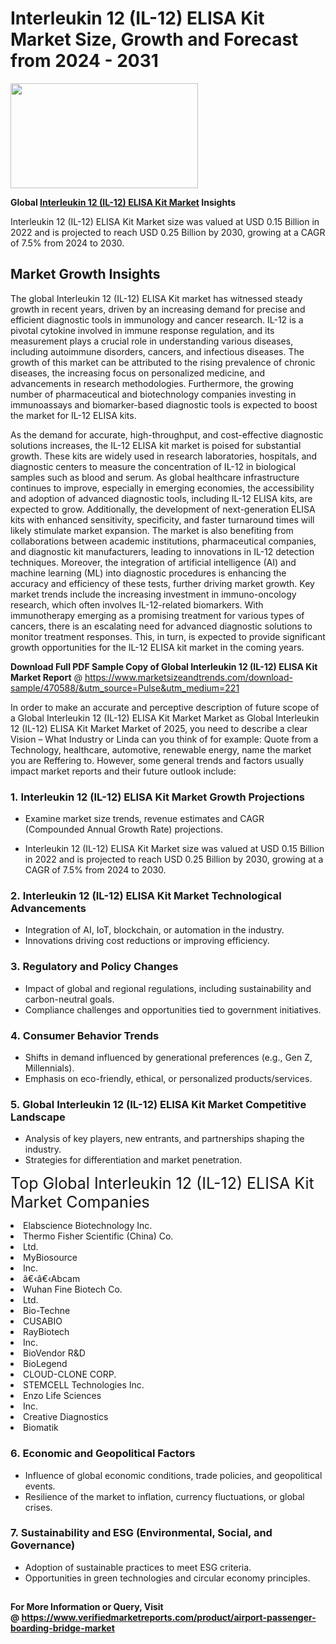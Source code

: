 <H1>Interleukin 12 (IL-12) ELISA Kit Market Size, Growth and Forecast from 2024 - 2031</H1><img class="aligncenter size-medium wp-image-584254" src="https://thirdeyenews.in/wp-content/uploads/2024/09/Global-Market-Research-300x168.jpeg" alt="" width="300" height="168" /><p><strong>Global&nbsp;<a href="https://www.marketsizeandtrends.com/download-sample/470588/&amp;utm_source=Pulse&amp;utm_medium=221">Interleukin 12 (IL-12) ELISA Kit Market</a> Insights</strong></p><p>Interleukin 12 (IL-12) ELISA Kit Market size was valued at USD 0.15 Billion in 2022 and is projected to reach USD 0.25 Billion by 2030, growing at a CAGR of 7.5% from 2024 to 2030.</p><p><h2>Market Growth Insights</h2> <p>The global Interleukin 12 (IL-12) ELISA Kit market has witnessed steady growth in recent years, driven by an increasing demand for precise and efficient diagnostic tools in immunology and cancer research. IL-12 is a pivotal cytokine involved in immune response regulation, and its measurement plays a crucial role in understanding various diseases, including autoimmune disorders, cancers, and infectious diseases. The growth of this market can be attributed to the rising prevalence of chronic diseases, the increasing focus on personalized medicine, and advancements in research methodologies. Furthermore, the growing number of pharmaceutical and biotechnology companies investing in immunoassays and biomarker-based diagnostic tools is expected to boost the market for IL-12 ELISA kits. </p> <p>As the demand for accurate, high-throughput, and cost-effective diagnostic solutions increases, the IL-12 ELISA kit market is poised for substantial growth. These kits are widely used in research laboratories, hospitals, and diagnostic centers to measure the concentration of IL-12 in biological samples such as blood and serum. As global healthcare infrastructure continues to improve, especially in emerging economies, the accessibility and adoption of advanced diagnostic tools, including IL-12 ELISA kits, are expected to grow. Additionally, the development of next-generation ELISA kits with enhanced sensitivity, specificity, and faster turnaround times will likely stimulate market expansion. The market is also benefiting from collaborations between academic institutions, pharmaceutical companies, and diagnostic kit manufacturers, leading to innovations in IL-12 detection techniques. Moreover, the integration of artificial intelligence (AI) and machine learning (ML) into diagnostic procedures is enhancing the accuracy and efficiency of these tests, further driving market growth. Key market trends include the increasing investment in immuno-oncology research, which often involves IL-12-related biomarkers. With immunotherapy emerging as a promising treatment for various types of cancers, there is an escalating need for advanced diagnostic solutions to monitor treatment responses. This, in turn, is expected to provide significant growth opportunities for the IL-12 ELISA kit market in the coming years. </p><p><span class=""><strong>Download Full PDF Sample Copy of Global Interleukin 12 (IL-12) ELISA Kit Market Report</strong> @ <a href="https://www.marketsizeandtrends.com/download-sample/470588/&amp;utm_source=Pulse&amp;utm_medium=221" target="_blank">https://www.marketsizeandtrends.com/download-sample/470588/&amp;utm_source=Pulse&amp;utm_medium=221</a></span></p><p>In order to make an accurate and perceptive description of future scope of a Global&nbsp;Interleukin 12 (IL-12) ELISA Kit Market Market as Global&nbsp;Interleukin 12 (IL-12) ELISA Kit Market Market of 2025, you need to describe a clear Vision &ndash; What Industry or Linda can you think of for example: Quote from a Technology, healthcare, automotive, renewable energy, name the market you are Reffering to. However, some general trends and factors usually impact market reports and their future outlook include:</p><h3>1.&nbsp;<strong>Interleukin 12 (IL-12) ELISA Kit Market Growth Projections</strong></h3><ul><li>Examine market size trends, revenue estimates and CAGR (Compounded Annual Growth Rate) projections.</li><li><p>Interleukin 12 (IL-12) ELISA Kit Market size was valued at USD 0.15 Billion in 2022 and is projected to reach USD 0.25 Billion by 2030, growing at a CAGR of 7.5% from 2024 to 2030.</p></li></ul><h3>2.&nbsp;<strong>Interleukin 12 (IL-12) ELISA Kit Market Technological Advancements</strong></h3><ul><li>Integration of AI, IoT, blockchain, or automation in the industry.</li><li>Innovations driving cost reductions or improving efficiency.</li></ul><h3>3.&nbsp;<strong>Regulatory and Policy Changes</strong></h3><ul><li>Impact of global and regional regulations, including sustainability and carbon-neutral goals.</li><li>Compliance challenges and opportunities tied to government initiatives.</li></ul><h3>4.&nbsp;<strong>Consumer Behavior Trends</strong></h3><ul><li>Shifts in demand influenced by generational preferences (e.g., Gen Z, Millennials).</li><li>Emphasis on eco-friendly, ethical, or personalized products/services.</li></ul><h3>5.&nbsp;<strong>Global Interleukin 12 (IL-12) ELISA Kit Market Competitive Landscape</strong></h3><ul><li>Analysis of key players, new entrants, and partnerships shaping the industry.</li><li>Strategies for differentiation and market penetration.</li></ul><p data-pm-slice="1 1 []"><span style="color: inherit; font-family: inherit; font-size: 25px;">Top Global Interleukin 12 (IL-12) ELISA Kit Market Companies</span></p><div class="" data-test-id=""><p><li>Elabscience Biotechnology Inc.</li><li> Thermo Fisher Scientific (China) Co.</li><li> Ltd.</li><li> MyBiosource</li><li> Inc.</li><li> â€‹â€‹Abcam</li><li> Wuhan Fine Biotech Co.</li><li> Ltd.</li><li> Bio-Techne</li><li> CUSABIO</li><li> RayBiotech</li><li> Inc.</li><li> BioVendor R&D</li><li> BioLegend</li><li> CLOUD-CLONE CORP.</li><li> STEMCELL Technologies Inc.</li><li> Enzo Life Sciences</li><li> Inc.</li><li> Creative Diagnostics</li><li> Biomatik</li></p></div><h3>6.&nbsp;<strong>Economic and Geopolitical Factors</strong></h3><ul><li>Influence of global economic conditions, trade policies, and geopolitical events.</li><li>Resilience of the market to inflation, currency fluctuations, or global crises.</li></ul><h3>7.&nbsp;<strong>Sustainability and ESG (Environmental, Social, and Governance)</strong></h3><ul><li>Adoption of sustainable practices to meet ESG criteria.</li><li>Opportunities in green technologies and circular economy principles.</li></ul><h2><strong style="font-size: 14px;">For More Information or Query, Visit @&nbsp;</strong><a style="background-color: #ffffff; font-size: 14px;" href="https://www.marketsizeandtrends.com/report/interleukin-12-il-12-elisa-kit-market/" target="_blank">https://www.verifiedmarketreports.com/product/airport-passenger-boarding-bridge-market</a></h2>
